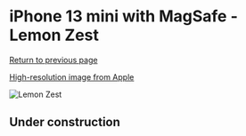 # iPhone 13 mini with MagSafe - Lemon Zest

[Return to previous page](/iphone_13)

[High-resolution image from Apple](https://store.storeimages.cdn-apple.com/8756/as-images.apple.com/is/MN5X3?wid=4500&hei=4500&fmt=png)

<div style="width: 500px"><img src="/almost_uncompressed/MN5X3.webp" alt="Lemon Zest"></div>

## Under construction

